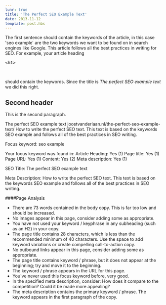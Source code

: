 ```yaml
---
lunr: true
title: 'The Perfect SEO Example Text'
date: 2013-11-12
template: post.hbs
---
```


The first sentence should contain the keywords of the article, in this case 'seo example' are the
two keywords we want to be found on in search engines like Google. This article follows all the best
practices in writing for SEO. For example, your article heading

<pre class="lang:default decode:true ">&lt;h1&gt;</pre>

&nbsp;

should contain the keywords. Since the title is <em>The perfect SEO example text</em> we did this
right.

<h2>Second header</h2>
This is the second paragraph.

The perfect SEO example text joostvanderlaan.nl/the-perfect-seo-example-text/ How to write the
perfect SEO text. This text is based on the keywords SEO example and follows all of the best
practices in SEO writing.

Focus keyword: seo example

Your focus keyword was found in: Article Heading: Yes (1) Page title: Yes (1) Page URL: Yes (1)
Content: Yes (2) Meta description: Yes (1)

SEO Title: The perfect SEO example text

Meta Description: How to write the perfect SEO text. This text is based on the keywords SEO example
and follows all of the best practices in SEO writing.

####Page Analysis

- There are 73 words contained in the body copy. This is far too low and should be increased.
- No images appear in this page, consider adding some as appropriate.
- You have not used your keyword / keyphrase in any subheading (such as an H2) in your copy.
- The page title contains 28 characters, which is less than the recommended minimum of 40
  characters. Use the space to add keyword variations or create compelling call-to-action copy.
- No outbound links appear in this page, consider adding some as appropriate.
- The page title contains keyword / phrase, but it does not appear at the beginning; try and move it
  to the beginning.
- The keyword / phrase appears in the URL for this page.
- You've never used this focus keyword before, very good.
- In the specified meta description, consider: How does it compare to the competition? Could it be
  made more appealing?
- The meta description contains the primary keyword / phrase. The keyword appears in the first
  paragraph of the copy.
